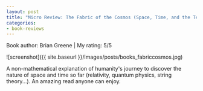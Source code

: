 ```yaml
---
layout: post
title: "Micro Review: The Fabric of the Cosmos (Space, Time, and the Texture of Reality) (Book)"
categories:
- book-reviews
---
```


<p>Book author: Brian Greene | My rating: 5/5</p>


![screenshot]({{ site.baseurl }}/images/posts/books_fabriccosmos.jpg)


<p>A non-mathematical explanation of humanity's journey to discover the nature of space and time so far (relativity, quantum physics, string theory...). An amazing read anyone can enjoy.</p>
